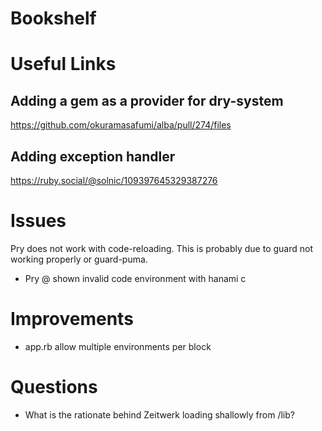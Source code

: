 # Bookshelf

# Useful Links
## Adding a gem as a provider for dry-system
https://github.com/okuramasafumi/alba/pull/274/files

## Adding exception handler
https://ruby.social/@solnic/109397645329387276

# Issues
Pry does not work with code-reloading. This is probably due to guard not working properly or guard-puma.

- Pry @ shown invalid code environment with hanami c

# Improvements
- app.rb allow multiple environments per block

# Questions
- What is the rationate behind Zeitwerk loading shallowly from /lib?
